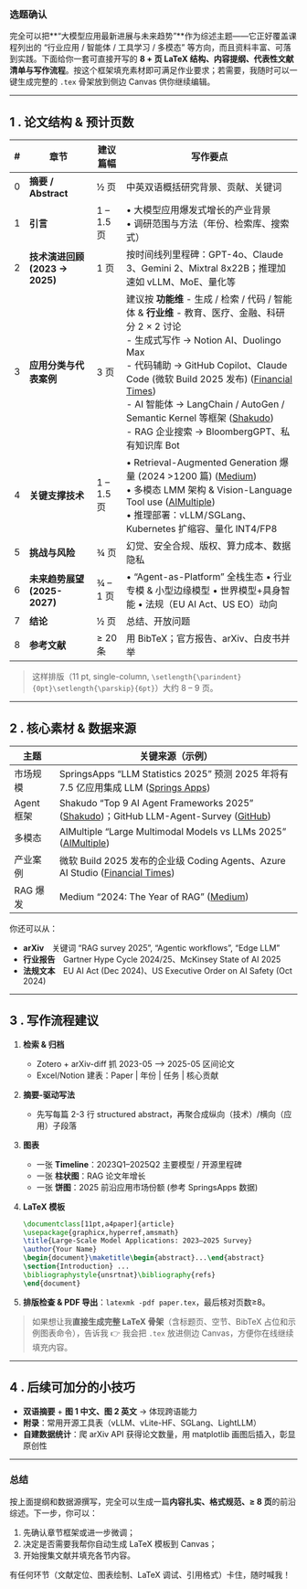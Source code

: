 ### 选题确认

完全可以把\*\*“大模型应用最新进展与未来趋势”\*\*作为综述主题——它正好覆盖课程列出的 “行业应用 / 智能体 / 工具学习 / 多模态” 等方向，而且资料丰富、可落到实践。下面给你一套可直接开写的 **8 + 页 LaTeX 结构、内容提纲、代表性文献清单与写作流程**。按这个框架填充素材即可满足作业要求；若需要，我随时可以一键生成完整的 `.tex` 骨架放到侧边 Canvas 供你继续编辑。

---

## 1 . 论文结构 & 预计页数

| # | 章节                       | 建议篇幅      | 写作要点                                                                                                                                                                                                                                                                                                       |
| - | ------------------------ | --------- | ---------------------------------------------------------------------------------------------------------------------------------------------------------------------------------------------------------------------------------------------------------------------------------------------------------- |
| 0 | **摘要 / Abstract**        | ½ 页       | 中英双语概括研究背景、贡献、关键词                                                                                                                                                                                                                                                                                          |
| 1 | **引言**                   | 1 – 1.5 页 | • 大模型应用爆发式增长的产业背景<br>• 调研范围与方法（年份、检索库、搜索式）                                                                                                                                                                                                                                                                 |
| 2 | **技术演进回顾 (2023 → 2025)** | 1 页       | 按时间线列里程碑：GPT-4o、Claude 3、Gemini 2、Mixtral 8x22B；推理加速如 vLLM、MoE、量化等                                                                                                                                                                                                                                         |
| 3 | **应用分类与代表案例**            | 3 页       | 建议按 **功能维** - 生成 / 检索 / 代码 / 智能体 & **行业维** - 教育、医疗、金融、科研 分 2 × 2 讨论<br>- 生成式写作 → Notion AI、Duolingo Max  <br>- 代码辅助 → GitHub Copilot、Claude Code (微软 Build 2025 发布) ([Financial Times][1]) <br>- AI 智能体 → LangChain / AutoGen / Semantic Kernel 等框架 ([Shakudo][2]) <br>- RAG 企业搜索 → BloombergGPT、私有知识库 Bot |
| 4 | **关键支撑技术**               | 1 – 1.5 页 | • Retrieval-Augmented Generation 爆量 (2024 >1200 篇) ([Medium][3]) <br>• 多模态 LMM 架构 & Vision-Language Tool use ([AIMultiple][4]) <br>• 推理部署：vLLM / SGLang、Kubernetes 扩缩容、量化 INT4/FP8                                                                                                                         |
| 5 | **挑战与风险**                | ¾ 页       | 幻觉、安全合规、版权、算力成本、数据隐私                                                                                                                                                                                                                                                                                       |
| 6 | **未来趋势展望 (2025-2027)**   | ¾ – 1 页   | • “Agent-as-Platform” 全栈生态 • 行业专模 & 小型边缘模型 • 世界模型+具身智能 • 法规（EU AI Act、US EO）动向                                                                                                                                                                                                                             |
| 7 | **结论**                   | ½ 页       | 总结、开放问题                                                                                                                                                                                                                                                                                                    |
| 8 | **参考文献**                 | ≥ 20 条    | 用 BibTeX；官方报告、arXiv、白皮书并举                                                                                                                                                                                                                                                                                  |

> 这样排版（11 pt, single-column, `\setlength{\parindent}{0pt}\setlength{\parskip}{6pt}`）大约 8 – 9 页。

---

## 2 . 核心素材 & 数据来源

| 主题       | 关键来源（示例）                                                                                      |
| -------- | --------------------------------------------------------------------------------------------- |
| 市场规模     | SpringsApps “LLM Statistics 2025” 预测 2025 年将有 7.5 亿应用集成 LLM ([Springs Apps][5])               |
| Agent 框架 | Shakudo “Top 9 AI Agent Frameworks 2025” ([Shakudo][2])；GitHub LLM-Agent-Survey ([GitHub][6]) |
| 多模态      | AIMultiple “Large Multimodal Models vs LLMs 2025” ([AIMultiple][4])                           |
| 产业案例     | 微软 Build 2025 发布的企业级 Coding Agents、Azure AI Studio ([Financial Times][1])                     |
| RAG 爆发   | Medium “2024: The Year of RAG” ([Medium][3])                                                  |

你还可以从：

* **arXiv** 关键词 “RAG survey 2025”, “Agentic workflows”, “Edge LLM”
* **行业报告** Gartner Hype Cycle 2024/25、McKinsey State of AI 2025
* **法规文本** EU AI Act (Dec 2024)、US Executive Order on AI Safety (Oct 2024)

---

## 3 . 写作流程建议

1. **检索 & 归档**

   * Zotero + arXiv-diff 抓 2023-05 ⟶ 2025-05 区间论文
   * Excel/Notion 建表：Paper | 年份 | 任务 | 核心贡献
2. **摘要-驱动写法**

   * 先写每篇 2-3 行 structured abstract，再聚合成纵向（技术）/横向（应用）子段落
3. **图表**

   * 一张 **Timeline**：2023Q1–2025Q2 主要模型 / 开源里程碑
   * 一张 **柱状图**：RAG 论文年增长
   * 一张 **饼图**：2025 前沿应用市场份额 (参考 SpringsApps 数据)
4. **LaTeX 模板**

   ```latex
   \documentclass[11pt,a4paper]{article}
   \usepackage{graphicx,hyperref,amsmath}
   \title{Large-Scale Model Applications: 2023–2025 Survey}
   \author{Your Name}
   \begin{document}\maketitle\begin{abstract}...\end{abstract}
   \section{Introduction} ...
   \bibliographystyle{unsrtnat}\bibliography{refs}
   \end{document}
   ```
5. **排版检查 & PDF 导出**：`latexmk -pdf paper.tex`，最后核对页数≥8。

> 如果想让我**直接生成完整 LaTeX 骨架**（含标题页、空节、BibTeX 占位和示例图表命令），告诉我 👉 我会把 `.tex` 放进侧边 Canvas，方便你在线继续填充内容。

---

## 4 . 后续可加分的小技巧

* **双语摘要** + **图 1 中文、图 2 英文** → 体现跨语能力
* **附录**：常用开源工具表（vLLM、vLite-HF、SGLang、LightLLM）
* **自建数据统计**：爬 arXiv API 获得论文数量，用 matplotlib 画图后插入，彰显原创性

---

### 总结

按上面提纲和数据源撰写，完全可以生成一篇**内容扎实、格式规范、≥ 8 页**的前沿综述。下一步，你可以：

1. 先确认章节框架或进一步微调；
2. 决定是否需要我帮你自动生成 LaTeX 模板到 Canvas；
3. 开始搜集文献并填充各节内容。

有任何环节（文献定位、图表绘制、LaTeX 调试、引用格式）卡住，随时喊我！

[1]: https://www.ft.com/content/9f6225c5-38e7-46a1-a920-e05a9a8df319?utm_source=chatgpt.com "'Microsoft is the AI ringleader': tech rivals flock to software giant's stage"
[2]: https://www.shakudo.io/blog/top-9-ai-agent-frameworks?utm_source=chatgpt.com "Top 9 AI Agent Frameworks as of May 2025 - Shakudo"
[3]: https://medium.com/%40yu-joshua/2024-the-year-of-rag-part-1-bdf8a05f818d?utm_source=chatgpt.com "2024: The Year of RAG (Part 1) - Medium"
[4]: https://research.aimultiple.com/large-multimodal-models/?utm_source=chatgpt.com "Large Multimodal Models (LMMs) vs LLMs in 2025"
[5]: https://springsapps.com/knowledge/large-language-model-statistics-and-numbers-2024?utm_source=chatgpt.com "Large Language Model Statistics And Numbers (2025) - Springs"
[6]: https://github.com/xinzhel/LLM-Agent-Survey?utm_source=chatgpt.com "Survey on LLM Agents (Published on CoLing 2025) - GitHub"
